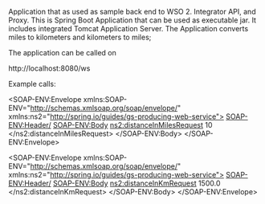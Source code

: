 

Application that as used as sample back end to WSO 2. Integrator API, and Proxy.
This is Spring Boot Application that can be used as executable jar.
It includes integrated Tomcat Application Server.
The Application converts miles to kilometers and kilometers to miles;

The application can be called on

http://localhost:8080/ws

Example calls:

<?xml version="1.0"?>
<SOAP-ENV:Envelope xmlns:SOAP-ENV="http://schemas.xmlsoap.org/soap/envelope/" xmlns:ns2="http://spring.io/guides/gs-producing-web-service">
    <SOAP-ENV:Header/>
    <SOAP-ENV:Body>
        <ns2:distanceInMilesRequest>
            <distanceInKm>10</distanceInKm>
        </ns2:distanceInMilesRequest>
    </SOAP-ENV:Body>
</SOAP-ENV:Envelope>

<?xml version="1.0"?>
<SOAP-ENV:Envelope xmlns:SOAP-ENV="http://schemas.xmlsoap.org/soap/envelope/" xmlns:ns2="http://spring.io/guides/gs-producing-web-service">
    <SOAP-ENV:Header/>
    <SOAP-ENV:Body>
        <ns2:distanceInKmRequest>
            <distanceInMiles>1500.0</distanceInMiles>
        </ns2:distanceInKmRequest>
    </SOAP-ENV:Body>
</SOAP-ENV:Envelope>

